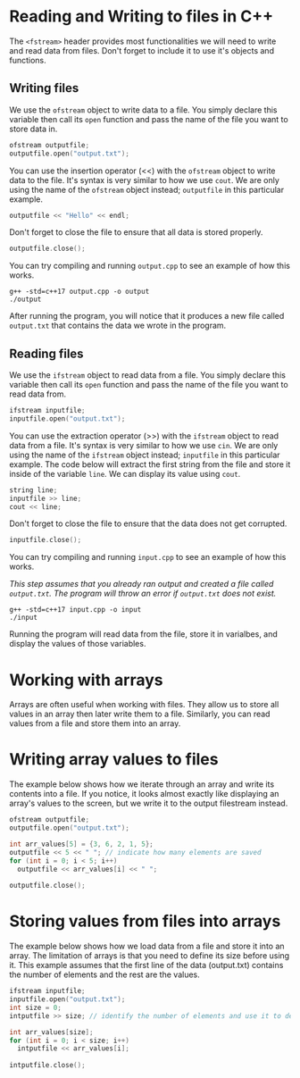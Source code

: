 # Reading and Writing to files in C++
The `<fstream>` header provides most functionalities we will need to write and read data from files. Don't forget to include it to use it's objects and functions.

## Writing files ##
We use the `ofstream` object to write data to a file. You simply declare this variable then call its `open` function and pass the name of the file you want to store data in.

```cpp
ofstream outputfile;
outputfile.open("output.txt");
```

You can use the insertion operator (<<) with the `ofstream` object to write data to the file. It's syntax is very similar to how we use `cout`. We are only using the name of the `ofstream` object instead; `outputfile` in this particular example.

```cpp
outputfile << "Hello" << endl;
```

Don't forget to close the file to ensure that all data is stored properly.

```cpp
outputfile.close();
```

You can try compiling and running `output.cpp` to see an example of how this works.

```
g++ -std=c++17 output.cpp -o output
./output
```

After running the program, you will notice that it produces a new file called `output.txt` that contains the data we wrote in the program.

## Reading files ##
We use the `ifstream` object to read data from a file. You simply declare this variable then call its `open` function and pass the name of the file you want to read data from.

```cpp
ifstream inputfile;
inputfile.open("output.txt");
```

You can use the extraction operator (>>) with the `ifstream` object to read data from a file. It's syntax is very similar to how we use `cin`. We are only using the name of the `ifstream` object instead; `inputfile` in this particular example. The code below will extract the first string from the file and store it inside of the variable `line`. We can display its value using `cout`.

```cpp
string line;
inputfile >> line;
cout << line;
```

Don't forget to close the file to ensure that the data does not get corrupted.

```cpp
inputfile.close();
```

You can try compiling and running `input.cpp` to see an example of how this works.

*This step assumes that you already ran output and created a file called `output.txt`. The program will throw an error if `output.txt` does not exist.*

```
g++ -std=c++17 input.cpp -o input
./input
```

Running the program will read data from the file, store it in varialbes, and display the values of those variables.

# Working with arrays
Arrays are often useful when working with files. They allow us to store all values in an array then later write them to a file. Similarly, you can read values from a file and store them into an array.

# Writing array values to files
The example below shows how we iterate through an array and write its contents into a file. If you notice, it looks almost exactly like displaying an array's values to the screen, but we write it to the output filestream instead.

```cpp
ofstream outputfile;
outputfile.open("output.txt");

int arr_values[5] = {3, 6, 2, 1, 5};
outputfile << 5 << " "; // indicate how many elements are saved
for (int i = 0; i < 5; i++)
  outputfile << arr_values[i] << " ";
  
outputfile.close();
```

# Storing values from files into arrays
The example below shows how we load data from a file and store it into an array. The limitation of arrays is that you need to define its size before using it. This example assumes that the first line of the data (output.txt) contains the number of elements and the rest are the values.

```cpp
ifstream inputfile;
inputfile.open("output.txt");
int size = 0;
intputfile >> size; // identify the number of elements and use it to define the array size

int arr_values[size];
for (int i = 0; i < size; i++)
  intputfile << arr_values[i];
  
intputfile.close();

```
